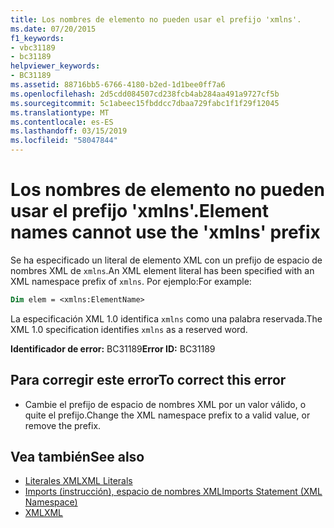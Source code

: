 ```yaml
---
title: Los nombres de elemento no pueden usar el prefijo 'xmlns'.
ms.date: 07/20/2015
f1_keywords:
- vbc31189
- bc31189
helpviewer_keywords:
- BC31189
ms.assetid: 88716bb5-6766-4180-b2ed-1d1bee0ff7a6
ms.openlocfilehash: 2d5cdd084507cd238fcb4ab284aa491a9727cf5b
ms.sourcegitcommit: 5c1abeec15fbddcc7dbaa729fabc1f1f29f12045
ms.translationtype: MT
ms.contentlocale: es-ES
ms.lasthandoff: 03/15/2019
ms.locfileid: "58047844"
---
```

# <a name="element-names-cannot-use-the-xmlns-prefix"></a><span data-ttu-id="da583-102">Los nombres de elemento no pueden usar el prefijo 'xmlns'.</span><span class="sxs-lookup"><span data-stu-id="da583-102">Element names cannot use the 'xmlns' prefix</span></span>
<span data-ttu-id="da583-103">Se ha especificado un literal de elemento XML con un prefijo de espacio de nombres XML de `xmlns`.</span><span class="sxs-lookup"><span data-stu-id="da583-103">An XML element literal has been specified with an XML namespace prefix of `xmlns`.</span></span> <span data-ttu-id="da583-104">Por ejemplo:</span><span class="sxs-lookup"><span data-stu-id="da583-104">For example:</span></span>  
  
```vb  
Dim elem = <xmlns:ElementName>  
```  
  
 <span data-ttu-id="da583-105">La especificación XML 1.0 identifica `xmlns` como una palabra reservada.</span><span class="sxs-lookup"><span data-stu-id="da583-105">The XML 1.0 specification identifies `xmlns` as a reserved word.</span></span>  
  
 <span data-ttu-id="da583-106">**Identificador de error:** BC31189</span><span class="sxs-lookup"><span data-stu-id="da583-106">**Error ID:** BC31189</span></span>  
  
## <a name="to-correct-this-error"></a><span data-ttu-id="da583-107">Para corregir este error</span><span class="sxs-lookup"><span data-stu-id="da583-107">To correct this error</span></span>  
  
-   <span data-ttu-id="da583-108">Cambie el prefijo de espacio de nombres XML por un valor válido, o quite el prefijo.</span><span class="sxs-lookup"><span data-stu-id="da583-108">Change the XML namespace prefix to a valid value, or remove the prefix.</span></span>  
  
## <a name="see-also"></a><span data-ttu-id="da583-109">Vea también</span><span class="sxs-lookup"><span data-stu-id="da583-109">See also</span></span>

- [<span data-ttu-id="da583-110">Literales XML</span><span class="sxs-lookup"><span data-stu-id="da583-110">XML Literals</span></span>](../../visual-basic/language-reference/xml-literals/index.md)
- [<span data-ttu-id="da583-111">Imports (instrucción), espacio de nombres XML</span><span class="sxs-lookup"><span data-stu-id="da583-111">Imports Statement (XML Namespace)</span></span>](../../visual-basic/language-reference/statements/imports-statement-xml-namespace.md)
- [<span data-ttu-id="da583-112">XML</span><span class="sxs-lookup"><span data-stu-id="da583-112">XML</span></span>](../../visual-basic/programming-guide/language-features/xml/index.md)
